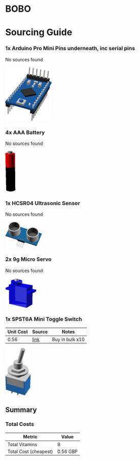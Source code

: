 # BOBO
# Sourcing Guide

### 1x Arduino Pro Mini Pins underneath, inc serial pins

No sources found

![](../vitamins/images/ArduinoProMiniPinsunderneathincserialpins_view.png) 



### 4x AAA Battery

No sources found

![](../vitamins/images/AAABattery_view.png) 



### 1x HCSR04 Ultrasonic Sensor

No sources found

![](../vitamins/images/HCSR04UltrasonicSensor_view.png) 



### 2x 9g Micro Servo

No sources found

![](../vitamins/images/9gMicroServo_view.png) 



### 1x SPST6A Mini Toggle Switch

Unit Cost | Source | Notes 
--- | --- | --- 
0.56 | [link](http://www.ebay.co.uk/itm/10x-Mini-Toggle-Switch-6A-SPST-ON-OFF-/251443706793?) | Buy in bulk x10

![](../vitamins/images/SPST6AMiniToggleSwitch_view.png) 






## Summary

### Total Costs

Metric | Value 
--- | --- 
Total Vitamins | 9
Total Cost (cheapest) | 0.56 GBP


